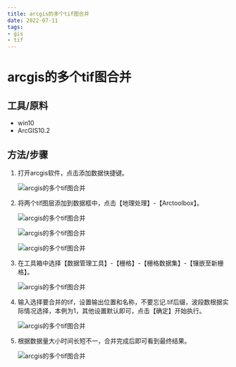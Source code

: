 ```yaml
---
title: arcgis的多个tif图合并
date: 2022-07-11
tags:
- gis
- tif
---
```


# arcgis的多个tif图合并

## 工具/原料

- win10
- ArcGIS10.2

## 方法/步骤

1. 打开arcgis软件，点击添加数据快捷键。

   ![arcgis的多个tif图合并](https://exp-picture.cdn.bcebos.com/2f2909e951e10ef8d00f158b2324d8e9cdd2ccf3.jpg?x-bce-process=image%2Fresize%2Cm_lfit%2Cw_500%2Climit_1%2Fformat%2Cf_auto%2Fquality%2Cq_80)

2. 将两个tif图层添加到数据框中，点击【地理处理】-【Arctoolbox】。

   ![arcgis的多个tif图合并](https://exp-picture.cdn.bcebos.com/16a84fe10ef858565c64689253e9ccd2ba66cdf3.jpg?x-bce-process=image%2Fresize%2Cm_lfit%2Cw_500%2Climit_1%2Fformat%2Cf_auto%2Fquality%2Cq_80)

   ![arcgis的多个tif图合并](https://exp-picture.cdn.bcebos.com/50a010f85856d53d227d185f47d2bb665059caf3.jpg?x-bce-process=image%2Fresize%2Cm_lfit%2Cw_500%2Climit_1%2Fformat%2Cf_auto%2Fquality%2Cq_80)

   ![arcgis的多个tif图合并](https://exp-picture.cdn.bcebos.com/0fb94656d53da82453b00c64306651598440cbf3.jpg?x-bce-process=image%2Fresize%2Cm_lfit%2Cw_500%2Climit_1%2Fformat%2Cf_auto%2Fquality%2Cq_80)

3. 在工具箱中选择【数据管理工具】-【栅格】-【栅格数据集】-【镶嵌至新栅格】。

   ![arcgis的多个tif图合并](https://exp-picture.cdn.bcebos.com/5917cb3da824d8e9408b7bd0da598540112ac8f3.jpg?x-bce-process=image%2Fresize%2Cm_lfit%2Cw_500%2Climit_1%2Fformat%2Cf_auto%2Fquality%2Cq_80)

4. 输入选择要合并的tif，设置输出位置和名称，不要忘记.tif后缀，波段数根据实际情况选择，本例为1，其他设置默认即可，点击【确定】开始执行。

   ![arcgis的多个tif图合并](https://exp-picture.cdn.bcebos.com/d47cb624d8e9ccd2363f91ef0e40102a05e2c9f3.jpg?x-bce-process=image%2Fresize%2Cm_lfit%2Cw_500%2Climit_1%2Fformat%2Cf_auto%2Fquality%2Cq_80)

5. 根据数据量大小时间长短不一，合并完成后即可看到最终结果。

   ![arcgis的多个tif图合并](https://exp-picture.cdn.bcebos.com/a1780d1fceecd3d9a52c327267995943050108f0.jpg?x-bce-process=image%2Fresize%2Cm_lfit%2Cw_500%2Climit_1%2Fformat%2Cf_auto%2Fquality%2Cq_80)
